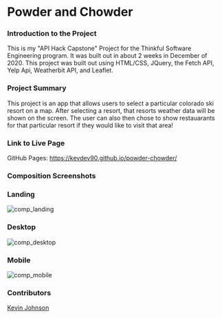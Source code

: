 # Powder and Chowder

### Introduction to the Project
This is my "API Hack Capstone" Project for the Thinkful Software Engineering program. It was built out in about 2 weeks in December of 2020.
This project was built out using HTML/CSS, JQuery, the Fetch API, Yelp Api, Weatherbit API, and Leaflet.

### Project Summary
This project is an app that allows users to select a particular colorado ski resort on a map. After selecting a resort, that resorts weather data will be shown on the screen. The user can also then chose to show restauarants for that particular resort if they would like to visit that area!

### Link to Live Page
GitHub Pages: https://kevdev90.github.io/powder-chowder/

### Composition Screenshots

### Landing
![comp_landing](https://user-images.githubusercontent.com/49801538/103157468-5309ea00-4770-11eb-9386-5d24ab74b43c.png)
### Desktop
![comp_desktop](https://user-images.githubusercontent.com/49801538/103157466-4eddcc80-4770-11eb-9a4e-5d5022b3855e.png)
### Mobile
![comp_mobile](https://user-images.githubusercontent.com/49801538/103157464-484f5500-4770-11eb-830f-6df899e60e12.png)

### Contributors
[Kevin Johnson](https://github.com/KevDev90/)